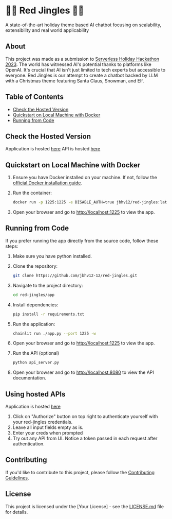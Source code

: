 # 🎀🔔 Red Jingles 🎀🔔

A state-of-the-art holiday theme based AI chatbot focusing on scalability, extensibility and real world applicability

## About

This project was made as a submission to [Serverless Holiday Hackathon 2023](https://hackathon.serverless.guru/).
The world has witnessed AI's potential thanks to platforms like OpenAI. It's crucial that AI isn't just limited to tech experts but accessible to everyone.
Red Jingles is our attempt to create a chatbot backed by LLM with a Christmas theme featuring Santa Claus, Snowman, and Elf.

## Table of Contents

- [Check the Hosted Version](#check-the-hosted-version)
- [Quickstart on Local Machine with Docker](#quickstart-on-local-machine-with-docker)
- [Running from Code](#running-from-code)

## Check the Hosted Version

Application is hosted [here](https://red-jingles.ue.r.appspot.com/)
API is hosted [here](https://red-jingles-api-dot-red-jingles.ue.r.appspot.com/docs)

## Quickstart on Local Machine with Docker

1. Ensure you have Docker installed on your machine. If not, follow the [official Docker installation guide](https://docs.docker.com/get-docker/).

2. Run the container:
   ```bash
   docker run -p 1225:1225 -e DISABLE_AUTH=true jbhv12/red-jingles:latest
   ```

3. Open your browser and go to [http://localhost:1225](http://localhost:1225) to view the app.

## Running from Code

If you prefer running the app directly from the source code, follow these steps:

1. Make sure you have python installed.

2. Clone the repository:

    ```bash
    git clone https://github.com/jbhv12-12/red-jingles.git
    ```

3. Navigate to the project directory:

    ```bash
    cd red-jingles/app
    ```

4. Install dependencies:

    ```bash
    pip install -r requirements.txt
    ```

5. Run the application:

    ```bash
    chainlit run ./app.py --port 1225 -w
    ```
6. Open your browser and go to [http://localhost:1225](http://localhost:1225) to view the app.

7. Run the API (optional)

   ```bash
   python api_server.py 
   ```
8. Open your browser and go to [http://localhost:8080](http://localhost:8080) to view the API documentation.

## Using hosted APIs

Application is hosted [here](https://red-jingles-api-dot-red-jingles.ue.r.appspot.com/docs)

1. Click on "Authorize" button on top right to authenticate yourself with your red-jingles credentials. 
2. Leave all input fields empty as is.
3. Enter your creds when prompted
4. Try out any API from UI. Notice a token passed in each request after authentication.

## Contributing

If you'd like to contribute to this project, please follow the [Contributing Guidelines](CONTRIBUTING.md).

## License

This project is licensed under the [Your License] - see the [LICENSE.md](LICENSE.md) file for details.

